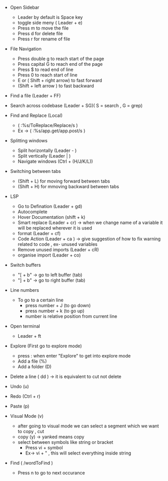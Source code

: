 - Open Sidebar

  - Leader by default is Space key
  - toggle side meny ( Leader + e)
  - Press m to move the file
  - Press d for delete file
  - Press r for rename of file

- File Navigation

  - Press double g to reach start of the page
  - Press capital G to reach end of the page
  - Press $ to read end of line
  - Press 0 to reach start of line
  - E or ( Shift + right arrow) to fast forward
  - (Shift + left arrow ) to fast backward

- Find a file (Leader + FF)

- Search across codebase (Leader + SG)( S = search , G = grep)

- Find and Replace (Local)

  - ( :%s/ToReplace/Replace/s )
  - Ex -> ( :%s/app.get/app.post/s )

- Splitting windows

  - Split horizontally (Leader - )
  - Split vertically (Leader | )
  - Navigate windows (Ctrl + (H/J/K/L))

- Switching between tabs

  - (Shift + L) for moving forward between tabs
  - (Shift + H) for mmoving backward between tabs

- LSP

  - Go to Defination (Leader + gd)
  - Autocomplete
  - Hover Documentation (shift + k)
  - Smart replace (Leader + cr) -> when we change name of a variable it will be replaced wherever it is used
  - format (Leader + cf)
  - Code Action (Leader + ca ) -> give suggestion of how to fix warning related to code , ex- unused variables
  - Remove unused imports (Leader + cR)
  - organise import (Leader + co)

- Switch buffers

  - "[ + b" -> go to left buffer (tab)
  - "] + b" -> go to right buffer (tab)

- Line numbers

  - To go to a certain line
    - press number + J (to go down)
    - press number + k (to go up)
    - number is relative position from current line

- Open terminal

  - Leader + ft

- Explore (First go to explore mode)

  - press : when enter "Explore" to get into explore mode
  - Add a file (%)
  - Add a folder (D)

- Delete a line ( dd ) -> it is equivalent to cut not delete
- Undo (u)
- Redo (Ctrl + r)
- Paste (p)

- Visual Mode (v)

  - after going to visual mode we can select a segment which we want to copy , cut
  - copy (y) -> yanked means copy
  - select between symbols like string or bracket
    - Press vi + symbol
    - Ex-> vi + " , this will select everything inside string

- Find ( /wordToFind )
  - Press n to go to next occurance

